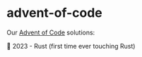 # advent-of-code

Our [Advent of Code](https://adventofcode.com) solutions:  

🎄 2023 - Rust (first time ever touching Rust)
